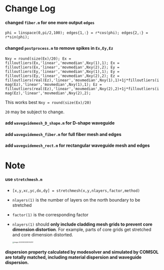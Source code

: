 # Change Log

#### changed `fiber.m` for one more output `edges`

`phi = linspace(0,pi/2,100);
edges{1,:} = r*cos(phi);
edges{2,:} = r*sin(phi);`

#### changed `postprocess.m` to remove spikes in `Ex,Ey,Ez`

`Nxy = round(size(Ex)/20);
Ex = filloutliers(Ex,'linear','movmedian',Nxy(1),1);
Ex = filloutliers(Ex,'linear','movmedian',Nxy(2),2);
Ey = filloutliers(Ey,'linear','movmedian',Nxy(1),1);
Ey = filloutliers(Ey,'linear','movmedian',Nxy(2),2);
Ez = filloutliers(real(Ez),'linear','movmedian',Nxy(1),1)+1j*filloutliers(imag(Ez),'linear','movmedian',Nxy(1),1);
Ez = filloutliers(real(Ez),'linear','movmedian',Nxy(2),2)+1j*filloutliers(imag(Ez),'linear','movmedian',Nxy(2),2);`

This works best `Nxy = round(size(Ex)/20)`

`20` may be subject to change.

#### add `waveguidemesh_D_shape.m` for D-shape waveguide

#### add `waveguidemesh_fiber.m` for full fiber mesh and edges

#### add `waveguidemesh_rect.m` for rectangular waveguide mesh and edges



# Note

#### use `stretchmesh.m` 

- `[x,y,xc,yc,dx,dy] = stretchmesh(x,y,nlayers,factor,method)`

- `nlayers(1)` is the number of layers on the north boundary to be stretched

- `factor(1)` is the corresponding factor

- `nlayers(1)` should **only include cladding mesh grids to prevent core dimension distortion**. For example, parts of core grids get stretched and core dimension distorted.

  <img src="C:\Users\Kaikai Liu\Documents\Markdown image\image-20200503095742051.png" alt="image-20200503095742051" style="zoom:33%;" />

#### dispersion property calculated by modesolver and simulated by COMSOL are totally matched, including material dispersion and waveguide dispersion.
